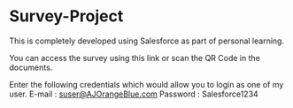 # Survey-Project

This is completely developed using Salesforce as part of personal learning.

You can access the survey using this link or scan the QR Code in the documents.

Enter the following credentials which would allow you to login as one of my user.
E-mail : suser@AJOrangeBlue.com
Password : Salesforce1234
